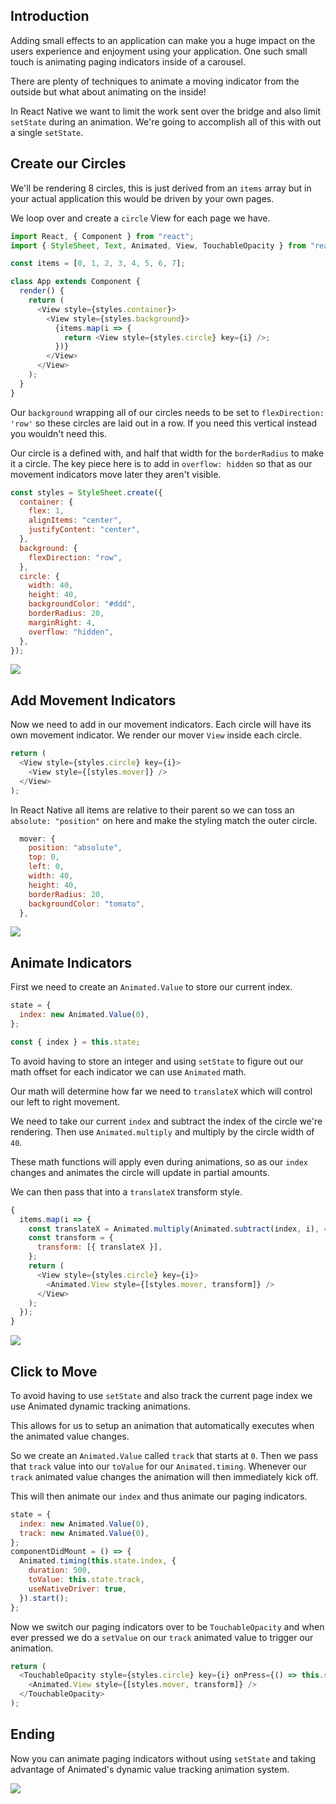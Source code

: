 ## Introduction

Adding small effects to an application can make you a huge impact on the users experience and enjoyment using your application. One such small touch is animating paging indicators inside of a carousel.

There are plenty of techniques to animate a moving indicator from the outside but what about animating on the inside!

In React Native we want to limit the work sent over the bridge and also limit `setState` during an animation. We're going to accomplish all of this with out a single `setState`.

## Create our Circles

We'll be rendering 8 circles, this is just derived from an `items` array but in your actual application this would be driven by your own pages.

We loop over and create a `circle` View for each page we have.

```js
import React, { Component } from "react";
import { StyleSheet, Text, Animated, View, TouchableOpacity } from "react-native";

const items = [0, 1, 2, 3, 4, 5, 6, 7];

class App extends Component {
  render() {
    return (
      <View style={styles.container}>
        <View style={styles.background}>
          {items.map(i => {
            return <View style={styles.circle} key={i} />;
          })}
        </View>
      </View>
    );
  }
}
```

Our `background` wrapping all of our circles needs to be set to `flexDirection: 'row'` so these circles are laid out in a row. If you need this vertical instead you wouldn't need this.

Our circle is a defined with, and half that width for the `borderRadius` to make it a circle. The key piece here is to add in `overflow: hidden` so that as our movement indicators move later they aren't visible.

```js
const styles = StyleSheet.create({
  container: {
    flex: 1,
    alignItems: "center",
    justifyContent: "center",
  },
  background: {
    flexDirection: "row",
  },
  circle: {
    width: 40,
    height: 40,
    backgroundColor: "#ddd",
    borderRadius: 20,
    marginRight: 4,
    overflow: "hidden",
  },
});
```

![](https://images.codedaily.io/lessons/reactnative/pageIndicators/no_mover.png)

## Add Movement Indicators

Now we need to add in our movement indicators. Each circle will have its own movement indicator. We render our mover `View` inside each circle.

```js
return (
  <View style={styles.circle} key={i}>
    <View style={[styles.mover]} />
  </View>
);
```

In React Native all items are relative to their parent so we can toss an `absolute: "position"` on here and make the styling match the outer circle.

```js
  mover: {
    position: "absolute",
    top: 0,
    left: 0,
    width: 40,
    height: 40,
    borderRadius: 20,
    backgroundColor: "tomato",
  },
```

![](https://images.codedaily.io/lessons/reactnative/pageIndicators/all_filled.png)

## Animate Indicators

First we need to create an `Animated.Value` to store our current index. 

```js
state = {
  index: new Animated.Value(0),
};
```

```js
const { index } = this.state;
```

To avoid having to store an integer and using `setState` to figure out our math offset for each indicator we can use `Animated` math.

Our math will determine how far we need to `translateX` which will control our left to right movement.


We need to take our current `index` and subtract the index of the circle we're rendering. Then use `Animated.multiply` and multiply by the circle width of `40`.

These math functions will apply even during animations, so as our `index` changes and animates the circle will update in partial amounts.

We can then pass that into a `translateX` transform style. 

```js
{
  items.map(i => {
    const translateX = Animated.multiply(Animated.subtract(index, i), 40);
    const transform = {
      transform: [{ translateX }],
    };
    return (
      <View style={styles.circle} key={i}>
        <Animated.View style={[styles.mover, transform]} />
      </View>
    );
  });
}
```
![](https://images.codedaily.io/lessons/reactnative/pageIndicators/single_circle.png)


## Click to Move

To avoid having to use `setState` and also track the current page index we use Animated dynamic tracking animations.

This allows for us to setup an animation that automatically executes when the animated value changes.

So we create an `Animated.Value` called `track` that starts at `0`. 
Then we pass that `track` value into our `toValue` for our `Animated.timing`. Whenever our `track` animated value changes the animation will then immediately kick off.

This will then animate our `index` and thus animate our paging indicators. 

```js
state = {
  index: new Animated.Value(0),
  track: new Animated.Value(0),
};
componentDidMount = () => {
  Animated.timing(this.state.index, {
    duration: 500,
    toValue: this.state.track,
    useNativeDriver: true,
  }).start();
};
```

Now we switch our paging indicators over to be `TouchableOpacity` and when ever pressed we do a `setValue` on our `track` animated value to trigger our animation.

```js
return (
  <TouchableOpacity style={styles.circle} key={i} onPress={() => this.state.track.setValue(i)}>
    <Animated.View style={[styles.mover, transform]} />
  </TouchableOpacity>
);
```

## Ending

Now you can animate paging indicators without using `setState` and taking advantage of Animated's dynamic value tracking animation system.

![](https://images.codedaily.io/lessons/reactnative/pageIndicators/click_move.gif)
